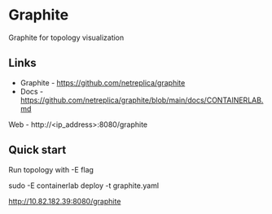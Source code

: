 
# Graphite 

Graphite for topology visualization


## Links

* Graphite - https://github.com/netreplica/graphite
* Docs - https://github.com/netreplica/graphite/blob/main/docs/CONTAINERLAB.md



Web - http://<ip_address>:8080/graphite


## Quick start

Run topology with -E flag

sudo -E containerlab deploy -t graphite.yaml

http://10.82.182.39:8080/graphite




